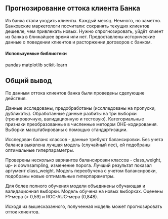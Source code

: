## Прогнозирование оттока клиента Банка

Из банка стали уходить клиенты. Каждый месяц. Немного, но заметно. Банковские маркетологи посчитали: сохранять текущих клиентов дешевле, чем привлекать новых.
Нужно спрогнозировать, уйдёт клиент из банка в ближайшее время или нет. Предоставлены исторические данные о поведении клиентов и расторжении договоров с банком.

#### Используемые библиотеки
pandas matplotlib scikit-learn

## Общий вывод

По данным оттока клиентов банка были проведены сделующие действия.

Данные исследованы, предобработаны (исслледованы на пропуски, дубликаты). Обработанные данные разбиты на три выборки (тренировочную, валидационную и тестовую). Категориальные признаки преобразованные в численные методом OHE-кодирования. Выборки масштабированы с помощью стандартизации.

Исследован баланс классов - данные требуют балансировки. Без учета баланса выявлена лучшая модель (случайный лес), ей подобраны оптимальные гиперпараметры.

Проверены несколько вариантов балансировки классов - class_weight, up- и downsampling, изменение порога. Лучший результат показал аргумент class_weight. Модель переобучена с учетом балансировки, подобраны новые оптимальные гиперпараметры.

Для более полного обучения модели объединены обучающая и валидационная выборки. Модель обучена на новых выборках. Оценены F1-мера (> 0,59) и ROC-AUC-мера (0,848).

Исходя из вышесказанного, полученная модель может прогнозировать отток клиентов.